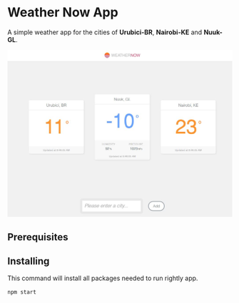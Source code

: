# Weather Now App

A simple weather app for the cities of **Urubici-BR**, **Nairobi-KE** and **Nuuk-GL**.

![Logo of Weather App](/src/assets/images/screen.JPG)

## Prerequisites


## Installing
This command will install all packages needed to run rightly app.
``` 
npm start
```